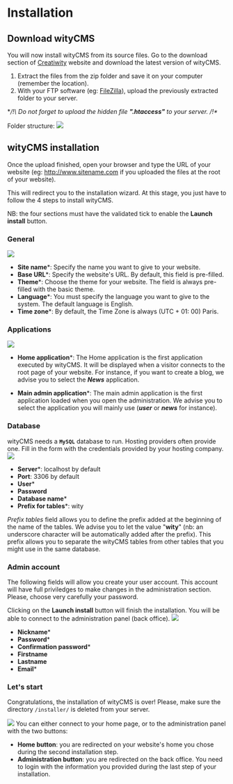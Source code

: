 # Installation

## Download wityCMS

You will now install wityCMS from its source files.
Go to the download section of [Creatiwity](https://github.com/Creatiwity/wityCMS/releases/download/0.5.0/wityCMS-0.5.0.zip) website and download the latest version of wityCMS.

1. Extract the files from the zip folder and save it on your computer (remember the location).
2. With your FTP software (eg: [FileZilla](https://filezilla-project.org/)), upload the previously extracted folder to your server. 

**/!\ Do not forget to upload the hidden file **"*.htaccess*"** to your server. /!\**

Folder structure:
![](../images/files-structure.png)
## wityCMS installation

Once the upload finished, open your browser and type the URL of your website (eg: http://www.sitename.com if you uploaded the files at the root of your website).

This will redirect you to the installation wizard. At this stage, you just have to follow the 4 steps to install wityCMS.

NB: the four sections must have the validated tick to enable the **Launch install** button.

### General
![](../images/installer-general.png)

* **Site name***: Specify the name you want to give to your website.
* **Base URL***: Specify the website's URL. By default, this field is pre-filled.
* **Theme***: Choose the theme for your website. The field is always pre-filled with the basic theme.
* **Language***: You must specify the language you want to give to the system. The default language is English.
* **Time zone***: By default, the Time Zone is always (UTC + 01: 00) Paris.

### Applications
![](../images/installer-applications.png)

* **Home application***: The Home application is the first application executed by wityCMS. It will be displayed when a visitor connects to the root page of your website. For instance, if you want to create a blog, we advise you to select the ***News*** application.

* **Main admin application***: The main admin application is the first application loaded when you open the administration. We advise you to select the application you will mainly use (***user*** or ***news*** for instance).

### Database

wityCMS needs a **`MySQL`** database to run. Hosting providers often provide one. Fill in the form with the credentials provided by your hosting company.
![](../images/installer-database.png)

* **Server***: localhost by default
* **Port**: 3306 by default
* **User***
* **Password**
* **Database name***
* **Prefix for tables***: wity

*Prefix tables* field allows you to define the prefix added at the beginning of the name of the tables. We advise you to let the value "**wity**" (nb: an underscore character will be automatically added after the prefix). This prefix allows you to separate the wityCMS tables from other tables that you might use in the same database.

### Admin account

The following fields will allow you create your user account. This account will have full priviledges to make changes in the administration section. Please, choose very carefully your password.

Clicking on the **Launch install** button will finish the installation. You will be able to connect to the administration panel (back office).
![](../images/installer-account.png)

* **Nickname***
* **Password***
* **Confirmation password***
* **Firstname**
* **Lastname**
* **Email***

### Let's start

Congratulations, the installation of wityCMS is over! Please, make sure the directory `/installer/` is deleted from your server.

![](../images/installer-congratulations.png)
You can either connect to your home page, or to the administration panel with the two buttons:
* **Home button**: you are redirected on your website's home you chose during the second installation step.
* **Administration button**: you are redirected on the back office. You need to login with the information you provided during the last step of your installation.
